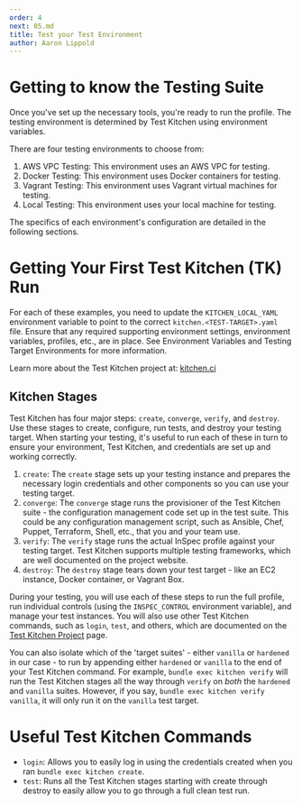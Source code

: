 ```yaml
---
order: 4
next: 05.md
title: Test your Test Environment
author: Aaron Lippold
---
```


# Getting to know the Testing Suite

Once you've set up the necessary tools, you're ready to run the profile. The testing environment is determined by Test Kitchen using environment variables.

There are four testing environments to choose from:

1. AWS VPC Testing: This environment uses an AWS VPC for testing.
2. Docker Testing: This environment uses Docker containers for testing.
3. Vagrant Testing: This environment uses Vagrant virtual machines for testing.
4. Local Testing: This environment uses your local machine for testing.

The specifics of each environment's configuration are detailed in the following sections.

# Getting Your First Test Kitchen (TK) Run

For each of these examples, you need to update the `KITCHEN_LOCAL_YAML` environment variable to point to the correct `kitchen.<TEST-TARGET>.yaml` file. Ensure that any required supporting environment settings, environment variables, profiles, etc., are in place. See Environment Variables and Testing Target Environments for more information.

Learn more about the Test Kitchen project at: [kitchen.ci](https://kitchen.ci/ "Test Kitchen Project Homepage")

## Kitchen Stages

Test Kitchen has four major steps: `create`, `converge`, `verify`, and `destroy`. Use these stages to create, configure, run tests, and destroy your testing target. When starting your testing, it's useful to run each of these in turn to ensure your environment, Test Kitchen, and credentials are set up and working correctly.

1. `create`:
  The `create` stage sets up your testing instance and prepares the necessary login credentials and other components so you can use your testing target.
2. `converge`:
  The `converge` stage runs the provisioner of the Test Kitchen suite - the configuration management code set up in the test suite. This could be any configuration management script, such as Ansible, Chef, Puppet, Terraform, Shell, etc., that you and your team use.
3. `verify`:
  The `verify` stage runs the actual InSpec profile against your testing target. Test Kitchen supports multiple testing frameworks, which are well documented on the project website.
4. `destroy`:
  The `destroy` stage tears down your test target - like an EC2 instance, Docker container, or Vagrant Box.

During your testing, you will use each of these steps to run the full profile, run individual controls (using the `INSPEC_CONTROL` environment variable), and manage your test instances. You will also use other Test Kitchen commands, such as `login`, `test`, and others, which are documented on the [Test Kitchen Project](https://kitchen.ci "Test Kitchen Project Homepage") page.

You can also isolate which of the 'target suites' - either `vanilla` or `hardened` in our case - to run by appending either `hardened` or `vanilla` to the end of your Test Kitchen command. For example, `bundle exec kitchen verify` will run the Test Kitchen stages all the way through `verify` on _both_ the `hardened` and `vanilla` suites. However, if you say, `bundle exec kitchen verify vanilla`, it will only run it on the `vanilla` test target.

# Useful Test Kitchen Commands

- `login`: Allows you to easily log in using the credentials created when you ran `bundle exec kitchen create`.
- `test`: Runs all the Test Kitchen stages starting with create through destroy to easily allow you to go through a full clean test run.